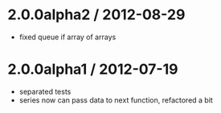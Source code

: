 
2.0.0alpha2 / 2012-08-29 
==================

  * fixed queue if array of arrays

2.0.0alpha1 / 2012-07-19 
==================

  * separated tests
  * series now can pass data to next function, refactored a bit
